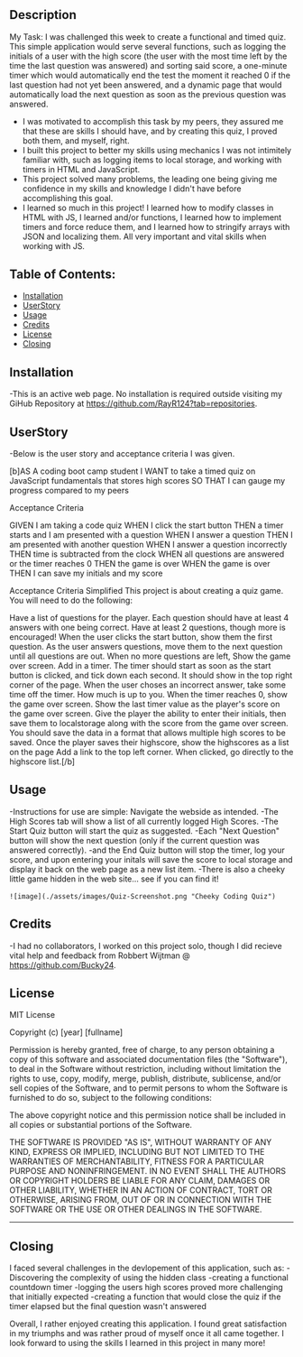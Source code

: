 # <Cheeky Coding Quiz>

## Description

My Task:
I was challenged this week to create a functional and timed quiz. This simple application would serve several functions, such as logging the initials of a user with the high score (the user with the most time left by the time the last question was answered) and sorting said score, a one-minute timer which would automatically end the test the moment it reached 0 if the last question had not yet been answered, and a dynamic page that would automatically load the next question as soon as the previous question was answered.

- I was motivated to accomplish this task by my peers, they assured me that these are skills I should have, and by creating this quiz, I proved both them, and myself, right.
- I built this project to better my skills using mechanics I was not intimitely familiar with, such as logging items to local storage, and working with timers in HTML and JavaScript.
- This project solved many problems, the leading one being giving me confidence in my skills and knowledge I didn't have before accomplishing this goal.
- I learned so much in this project! I learned how to modify classes in HTML with JS, I learned and/or functions, I learned how to implement timers and force reduce them, and I learned how to stringify arrays with JSON and localizing them. All very important and vital skills when working with JS.

## Table of Contents:

- [Installation](#installation)
- [UserStory](#UserStory)
- [Usage](#usage)
- [Credits](#credits)
- [License](#license)
- [Closing](#Closing)

## Installation

-This is an active web page. No installation is required outside visiting my GiHub Repository at https://github.com/RayR124?tab=repositories.

## UserStory

-Below is the user story and acceptance criteria I was given.

[b]AS A coding boot camp student
I WANT to take a timed quiz on JavaScript fundamentals that stores high scores
SO THAT I can gauge my progress compared to my peers


Acceptance Criteria

GIVEN I am taking a code quiz
WHEN I click the start button
THEN a timer starts and I am presented with a question
WHEN I answer a question
THEN I am presented with another question
WHEN I answer a question incorrectly
THEN time is subtracted from the clock
WHEN all questions are answered or the timer reaches 0
THEN the game is over
WHEN the game is over
THEN I can save my initials and my score


Acceptance Criteria Simplified
This project is about creating a quiz game. You will need to do the following:

Have a list of questions for the player. Each question should have at least 4 answers with one being correct. Have at least 2 questions, though more is encouraged!
When the user clicks the start button, show them the first question.
As the user answers questions, move them to the next question until all questions are out.
When no more questions are left, Show the game over screen.
Add in a timer. The timer should start as soon as the start button is clicked, and tick down each second. It should show in the top right corner of the page.
When the user choses an incorrect answer, take some time off the timer. How much is up to you.
When the timer reaches 0, show the game over screen.
Show the last timer value as the player's score on the game over screen.
Give the player the ability to enter their initials, then save them to localstorage along with the score from the game over screen. You should save the data in a format that allows multiple high scores to be saved.
Once the player saves their highscore, show the highscores as a list on the page
Add a link to the top left corner. When clicked, go directly to the highscore list.[/b]

## Usage

-Instructions for use are simple: Navigate the webside as intended. 
-The High Scores tab will show a list of all currently logged High Scores.
-The Start Quiz button will start the quiz as suggested.
-Each "Next Question" button will show the next question (only if the current question was answered correctly).
-and the End Quiz button will stop the timer, log your score, and upon entering your initals will save the score to local storage and display it back on the web page as a new list item.
-There is also a cheeky little game hidden in the web site... see if you can find it!

    ![image](./assets/images/Quiz-Screenshot.png "Cheeky Coding Quiz")

## Credits

-I had no collaborators, I worked on this project solo, though I did recieve vital help and feedback from Robbert Wijtman @ https://github.com/Bucky24.

## License

MIT License

Copyright (c) [year] [fullname]

Permission is hereby granted, free of charge, to any person obtaining a copy
of this software and associated documentation files (the "Software"), to deal
in the Software without restriction, including without limitation the rights
to use, copy, modify, merge, publish, distribute, sublicense, and/or sell
copies of the Software, and to permit persons to whom the Software is
furnished to do so, subject to the following conditions:

The above copyright notice and this permission notice shall be included in all
copies or substantial portions of the Software.

THE SOFTWARE IS PROVIDED "AS IS", WITHOUT WARRANTY OF ANY KIND, EXPRESS OR
IMPLIED, INCLUDING BUT NOT LIMITED TO THE WARRANTIES OF MERCHANTABILITY,
FITNESS FOR A PARTICULAR PURPOSE AND NONINFRINGEMENT. IN NO EVENT SHALL THE
AUTHORS OR COPYRIGHT HOLDERS BE LIABLE FOR ANY CLAIM, DAMAGES OR OTHER
LIABILITY, WHETHER IN AN ACTION OF CONTRACT, TORT OR OTHERWISE, ARISING FROM,
OUT OF OR IN CONNECTION WITH THE SOFTWARE OR THE USE OR OTHER DEALINGS IN THE
SOFTWARE.

---

## Closing

I faced several challenges in the devlopement of this application, such as:
-Discovering the complexity of using the hidden class
-creating a functional countdown timer
-logging the users high scores proved more challenging that initially expected
-creating a function that would close the quiz if the timer elapsed but the final question wasn't answered

Overall, I rather enjoyed creating this application. I found great satisfaction in my triumphs and was rather proud of myself once it all came together. I look forward to using the skills I learned in this project in many more!